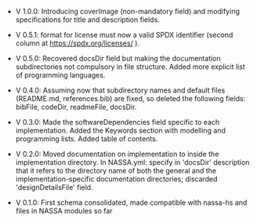 - V 1.0.0: Introducing coverImage (non-mandatory field) and modifying specifications for title and description fields.

- V 0.5.1: format for license must now a valid SPDX identifier (second column at https://spdx.org/licenses/ ).

- V 0.5.0: Recovered docsDir field but making the documentation subdirectories not compulsory in file structure. Added more explicit list of programming languages.

- V 0.4.0: Assuming now that subdirectory names and default files (README.md, references.bib) are fixed, so deleted the following fields: bibFile, codeDir, readmeFile, docsDir.

- V 0.3.0: Made the softwareDependencies field specific to each implementation. Added the Keywords section with modelling and programming lists. Added table of contents.

- V 0.2.0: Moved documentation on implementation to inside the implementation directory. In NASSA.yml: specify in 'docsDir' description that it refers to the directory name of both the general and the implementation-specific documentation directories; discarded 'designDetailsFile' field.

- V 0.1.0: First schema consolidated, made compatible with nassa-hs and files in NASSA modules so far
